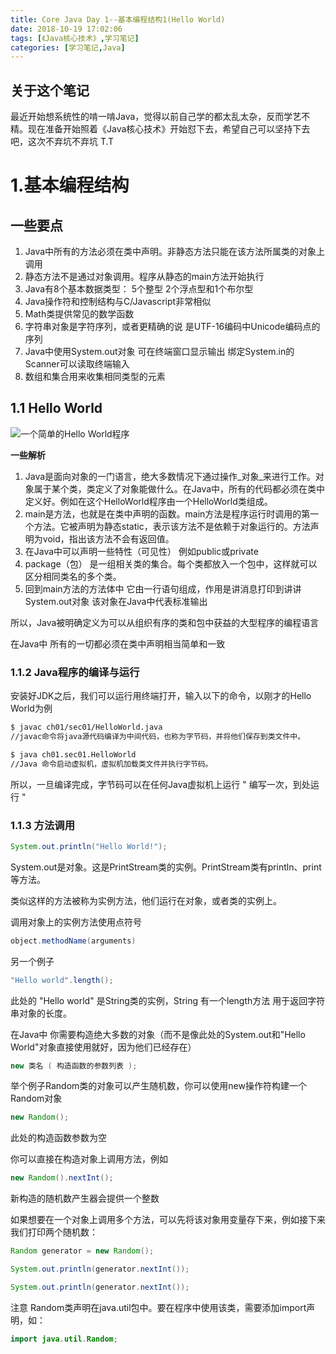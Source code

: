 ```yaml
---
title: Core Java Day 1--基本编程结构1(Hello World)
date: 2018-10-19 17:02:06
tags: [《Java核心技术》,学习笔记]
categories: [学习笔记,Java]
---
```

## 关于这个笔记
最近开始想系统性的啃一啃Java，觉得以前自己学的都太乱太杂，反而学艺不精。现在准备开始照着《Java核心技术》开始怼下去，希望自己可以坚持下去吧，这次不弃坑不弃坑 T.T

# 1.基本编程结构

## 一些要点

1. Java中所有的方法必须在类中声明。非静态方法只能在该方法所属类的对象上调用
2. 静态方法不是通过对象调用。程序从静态的main方法开始执行
3. Java有8个基本数据类型： 5个整型 2个浮点型和1个布尔型
4. Java操作符和控制结构与C/Javascript非常相似
5. Math类提供常见的数学函数
6. 字符串对象是字符序列，或者更精确的说 是UTF-16编码中Unicode编码点的序列
7. Java中使用System.out对象 可在终端窗口显示输出 绑定System.in的Scanner可以读取终端输入
8. 数组和集合用来收集相同类型的元素

## 1.1 Hello World
![一个简单的Hello World程序](/img/core_java_post/day1-1.jpg)

**一些解析**

1. Java是面向对象的一门语言，绝大多数情况下通过操作_对象_来进行工作。对象属于某个类，类定义了对象能做什么。在Java中，所有的代码都必须在类中定义好。例如在这个HelloWorld程序由一个HelloWorld类组成。
2. main是方法，也就是在类中声明的函数。main方法是程序运行时调用的第一个方法。它被声明为静态static，表示该方法不是依赖于对象运行的。方法声明为void，指出该方法不会有返回值。
3. 在Java中可以声明一些特性（可见性） 例如public或private
4. package（包） 是一组相关类的集合。每个类都放入一个包中，这样就可以区分相同类名的多个类。
5. 回到main方法的方法体中 它由一行语句组成，作用是讲消息打印到讲讲System.out对象 该对象在Java中代表标准输出

所以，Java被明确定义为可以从组织有序的类和包中获益的大型程序的编程语言

在Java中 所有的一切都必须在类中声明相当简单和一致

### 1.1.2 Java程序的编译与运行

安装好JDK之后，我们可以运行用终端打开，输入以下的命令，以刚才的Hello World为例

``` bash
$ javac ch01/sec01/HelloWorld.java
//javac命令将java源代码编译为中间代码，也称为字节码，并将他们保存到类文件中。

$ java ch01.sec01.HelloWorld
//Java 命令启动虚拟机，虚拟机加载类文件并执行字节码。
```
所以，一旦编译完成，字节码可以在任何Java虚拟机上运行 &quot; 编写一次，到处运行 &quot;

### 1.1.3 方法调用
``` java
System.out.println("Hello World!");
```
System.out是对象。这是PrintStream类的实例。PrintStream类有println、print等方法。

类似这样的方法被称为实例方法，他们运行在对象，或者类的实例上。

调用对象上的实例方法使用点符号
``` java
object.methodName(arguments)
```
另一个例子
```java
"Hello world".length();
```
此处的 "Hello world" 是String类的实例，String 有一个length方法 用于返回字符串对象的长度。

在Java中 你需要构造绝大多数的对象（而不是像此处的System.out和"Hello World"对象直接使用就好，因为他们已经存在）

```java
new 类名 ( 构造函数的参数列表 );
```
举个例子Random类的对象可以产生随机数，你可以使用new操作符构建一个Random对象
```java
new Random();
```
此处的构造函数参数为空

你可以直接在构造对象上调用方法，例如

``` java
new Random().nextInt();
```
新构造的随机数产生器会提供一个整数

如果想要在一个对象上调用多个方法，可以先将该对象用变量存下来，例如接下来我们打印两个随机数：

```java
Random generator = new Random();

System.out.println(generator.nextInt());

System.out.println(generator.nextInt());
```
注意 Random类声明在java.util包中。要在程序中使用该类，需要添加import声明，如：

``` java
import java.util.Random;
```